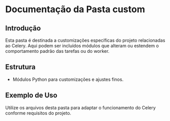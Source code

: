 # Documentação da Pasta custom

## Introdução

Esta pasta é destinada a customizações específicas do projeto relacionadas ao Celery. Aqui podem ser incluídos módulos que alteram ou estendem o comportamento padrão das tarefas ou do worker.

## Estrutura

- Módulos Python para customizações e ajustes finos.

## Exemplo de Uso

Utilize os arquivos desta pasta para adaptar o funcionamento do Celery conforme requisitos do projeto.
